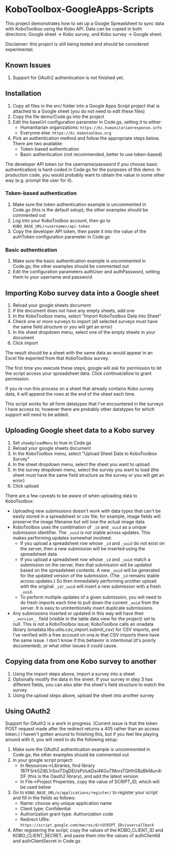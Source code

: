 # KoboToolbox-GoogleApps-Scripts

This project demonstrates how to set up a Google Spreadsheet to sync data with KoboToolbox using the Kobo API. Data can be copied in both directions: Google sheet -> Kobo survey, and Kobo survey -> Google sheet.

Disclaimer: this project is still being tested and should be considered experimental.

## Known Issues

1. Support for OAuth2 authentication is not finished yet.

## Installation

1. Copy all files in the src/ folder into a Google Apps Script project that is attached to a Google sheet (you do not need to edit these files)
2. Copy the file demo/Code.gs into the project
3. Edit the baseUrl configuration parameter in Code.gs, setting it to either:
   * Humanitarian organizations: `https://kc.humanitarianresponse.info`
   * Everyone else: `https://kc.kobotoolbox.org`
4. Pick an authentication method and follow the appropriate steps below. There are two available:
   * Token-based authentication
   * Basic authentication (not recommended, better to use token-based)

The developer API token (or the username/password if you choose basic authentication) is hard-coded in Code.gs for the purposes of this demo. In production code, you would probably want to obtain the value in some other way (e.g. prompt the user for it).

### Token-based authentication

1. Make sure the token authentication example is uncommented in Code.gs (this is the default setup); the other examples should be commented out
2. Log into your KoboToolbox account, then go to `KOBO_BASE_URL/<username>/api-token`
3. Copy the developer API token, then paste it into the value of the authToken configuration parameter in Code.gs

### Basic authentication

1. Make sure the basic authentication example is uncommented in Code.gs; the other examples should be commented out
2. Edit the configuration parameters authUser and authPassword, setting them to your username and password

## Importing Kobo survey data into a Google sheet

1. Reload your google sheets document
2. If the document does not have any empty sheets, add one
3. In the KoboToolbox menu, select "Import KoboToolbox Data into Sheet"
4. Check one or more surveys to import (all selected surveys must have the same field structure or you will get an error)
5. In the sheet dropdown menu, select one of the empty sheets in your document
6. Click import

The result should be a sheet with the same data as would appear in an Excel file exported from that KoboToolbox survey.

The first time you execute these steps, google will ask for permission to let the script access your spreadsheet data. Click continue/allow to grant permission.

If you re-run this process on a sheet that already contains Kobo survey data, it will append the rows at the end of the sheet each time.

This script works for all form datatypes that I've encountered in the surveys I have access to; however there are probably other datatypes for which support will need to be added.

## Uploading Google sheet data to a Kobo survey

1. Set `showUploadMenu` to true in Code.gs
2. Reload your google sheets document
3. In the KoboToolbox menu, select "Upload Sheet Data to KoboToolbox Survey"
4. In the sheet dropdown menu, select the sheet you want to upload
5. In the survey dropdown menu, select the survey you want to load (the sheet must have the same field structure as the survey or you will get an error)
6. Click upload

There are a few caveats to be aware of when uploading data to KoboToolbox:
* Uploading new submissions doesn't work with data types that can't be easily stored in a spreadsheet or csv file; for example, image fields will preserve the image filename but will lose the actual image data
* KoboToolbox uses the combination of `_id` and `_uuid` as a unique submission identifier. The `_uuid` is *not* stable across updates. This makes performing updates somewhat involved:
   * If you upload a spreadsheet row whose `_id` and `_uuid` do not exist on the server, then a new submission will be inserted using the spreadsheet data.
   * If you upload a spreadsheet row whose `_id` and `_uuid` match a submission on the server, then that submission will be updated based on the spreadsheet contents. A new `_uuid` will be generated for the updated version of the submission. (The `_id` remains stable across updates.) So then immediately performing another upload with the original `_id/_uuid` will insert a new submission with a fresh `_uuid`.
   * To perform multiple updates of a given submission, you will need to do fresh imports each time to pull down the current `_uuid` from the server. It is easy to unintentionally insert duplicate submissions.
* Any submissions inserted or updated in this way will have their `__version__` field (visible in the table data view for the project) set to null. This is not a KoboToolbox issue; KoboToolbox calls an onadata library (onadata.libs.utils.csv_import.submit_csv) for CSV imports, and I've verified with a free account on ona.io that CSV imports there have the same issue. I don't know if this behavior is intentional (it's poorly documented), or what other issues it could cause.

## Copying data from one Kobo survey to another

1. Using the import steps above, import a survey into a sheet
2. Optionally modify the data in the sheet. If your survey in step 3 has different fields, you can also alter the sheet's field structure to match the survey
3. Using the upload steps above, upload the sheet into another survey

## Using OAuth2

Support for OAuth2 is a work in progress. (Current issue is that the token POST request made after the redirect returns a 405 rather than an access token.) I haven't gotten around to finishing this, but if you feel like playing around with it, you will need to do the following setup:

1. Make sure the OAuth2 authentication example is uncommented in Code.gs; the other examples should be commented out
2. In your google script project:
   * In Resources->Libraries, find library 1B7FSrk5Zi6L1rSxxTDgDEUsPzlukDsi4KGuTMorsTQHhGBzBkMun4iDF (this is the Oauth2 library), and add the latest version
   * In File->Project Properties, copy the value of SCRIPT_ID, which will be used below
3. Go to `KOBO_BASE_URL/o/applications/register/` to register your script and fill in the fields as follows:
   * Name: choose any unique application name
   * Client type: Confidential
   * Authorization grant type: Authorization code
   * Redirect URIs: `https://script.google.com/macros/d/<SCRIPT_ID>/usercallback`
4. After registering the script, copy the values of the KOBO_CLIENT_ID and KOBO_CLIENT_SECRET, and paste them into the values of authClientId and authClientSecret in Code.gs
